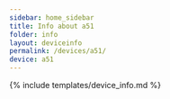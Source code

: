 ```yaml
---
sidebar: home_sidebar
title: Info about a51
folder: info
layout: deviceinfo
permalink: /devices/a51/
device: a51
---
```

{% include templates/device_info.md %}

